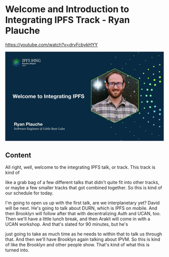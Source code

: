 
# Welcome and Introduction to Integrating IPFS Track - Ryan Plauche

<https://youtube.com/watch?v=drvFcbykHYY>

![image for Welcome and Introduction to Integrating IPFS Track - Ryan Plauche](/thing23/drvFcbykHYY.jpg)

## Content

All right, well, welcome to the integrating IPFS talk, or track. This track is kind of

like a grab bag of a few different talks that didn't quite fit into other tracks, or maybe
a few smaller tracks that got combined together. So this is kind of our schedule for today.

I'm going to open us up with the first talk, are we interplanetary yet? David will be next.
He's going to talk about DURN, which is IPFS on mobile. And then Brooklyn will follow after
that with decentralizing Auth and UCAN, too. Then we'll have a little lunch break, and
then Arakli will come in with a UCAN workshop. And that's slated for 90 minutes, but he's

just going to take as much time as he needs to within that to talk us through that. And
then we'll have Brooklyn again talking about IPVM. So this is kind of like the Brooklyn
and other people show. That's kind of what this is turned into. 
